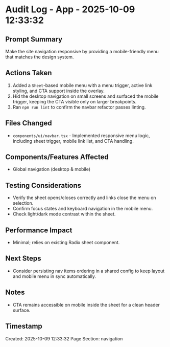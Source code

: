 # Audit Log - App - 2025-10-09 12:33:32

## Prompt Summary

Make the site navigation responsive by providing a mobile-friendly menu that matches the design system.

## Actions Taken

1. Added a `Sheet`-based mobile menu with a menu trigger, active link styling, and CTA support inside the overlay.
2. Hid the desktop navigation on small screens and surfaced the mobile trigger, keeping the CTA visible only on larger breakpoints.
3. Ran `npm run lint` to confirm the navbar refactor passes linting.

## Files Changed

- `components/ui/navbar.tsx` - Implemented responsive menu logic, including sheet trigger, mobile link list, and CTA handling.

## Components/Features Affected

- Global navigation (desktop & mobile)

## Testing Considerations

- Verify the sheet opens/closes correctly and links close the menu on selection.
- Confirm focus states and keyboard navigation in the mobile menu.
- Check light/dark mode contrast within the sheet.

## Performance Impact

- Minimal; relies on existing Radix sheet component.

## Next Steps

- Consider persisting nav items ordering in a shared config to keep layout and mobile menu in sync automatically.

## Notes

- CTA remains accessible on mobile inside the sheet for a clean header surface.

## Timestamp

Created: 2025-10-09 12:33:32
Page Section: navigation
